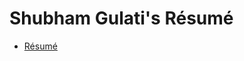 # Shubham Gulati's Résumé

* [Résumé](ShubhamGulati_Resume.pdf)

<!-- * [Website](http://iamshgulati.github.io/resume/) -->

<!-- # Shubham Gulati's Cover Letter -->

<!-- * [Cover Letter](ShubhamGulati_Cover_Letter.pdf) -->

<!-- ## Résumé Preview

| Résumé -- Page. 1 |
|:---:|
| [![Résumé](images/ShubhamGulati_Resume_Page_1.png)](ShubhamGulati_Resume.pdf)  |

| Résumé -- Page. 2 |
|:---:|
| [![Résumé](images/ShubhamGulati_Resume_Page_2.png)](ShubhamGulati_Resume.pdf)  |

## Cover Letter Preview

| Cover Letter -- Page. 1 |
|:---:|
| [![Résumé](images/ShubhamGulati_Cover_Letter.png)](ShubhamGulati_Cover_Letter.pdf)  | -->
